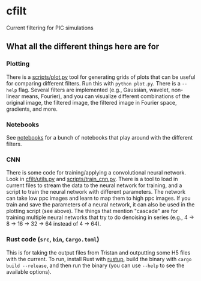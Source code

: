 # cfilt
Current filtering for PIC simulations


## What all the different things here are for

### Plotting 

There is a [scripts/plot.py](https://github.com/al-jshen/cfilt/blob/master/scripts/plot.py) tool for generating grids of plots that can be useful for comparing different filters. Run this with `python plot.py`. There is a `--help` flag. Several filters are implemented (e.g., Gaussian, wavelet, non-linear means, Fourier), and you can visualize different combinations of the original image, the filtered image, the filtered image in Fourier space, gradients, and more. 

### Notebooks

See [notebooks](https://github.com/al-jshen/cfilt/tree/master/notebooks) for a bunch of notebooks that play around with the different filters. 

### CNN

There is some code for training/applying a convolutional neural network. Look in [cfilt/utils.py](https://github.com/al-jshen/cfilt/blob/master/cfilt/utils.py) and [scripts/train_cnn.py](https://github.com/al-jshen/cfilt/blob/master/scripts/train_cnn.py). There is a tool to load in current files to stream the data to the neural network for training, and a script to train the neural network with different parameters. The network can take low ppc images and learn to map them to high ppc images. If you train and save the parameters of a neural network, it can also be used in the plotting script (see above). The things that mention "cascade" are for training multiple neural networks that try to do denoising in series (e.g., 4 -> 8 -> 16 -> 32 -> 64 instead of 4 -> 64).

### Rust code (`src`, `bin`, `Cargo.toml`) 

This is for taking the output files from Tristan and outputting some H5 files with the current. To run, install Rust with [rustup](https://rustup.rs/), build the binary with `cargo build --release`, and then run the binary (you can use `--help` to see the available options). 
